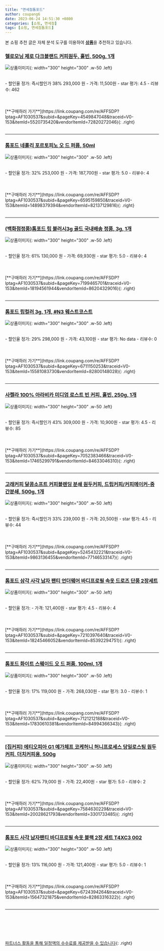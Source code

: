 ```yaml
---
title: "면세점톰포드"
author: coupang6
date: 2023-06-24 14:51:30 +0800
categories: [쇼핑, 면세점]
tags: [쇼핑, 면세점톰포드]
---
```


본 쇼핑 추천 글은 자체 분석 도구를 이용하여 [**상품**](https://link.coupang.com/a/bao1ui)을 추천하고 있습니다.

### [헬로모닝 제로 다크블랜드 커피원두, 홀빈, 500g, 1개](https://link.coupang.com/re/AFFSDP?lptag=AF1030537&subid=&pageKey=4549847048&traceid=V0-153&itemId=5520735420&vendorItemId=72820272046)

![상품이미지](https://thumbnail6.coupangcdn.com/thumbnails/remote/230x230ex/image/retail/images/16338062760368-16fadf29-4b08-42da-9309-e29be48ba6ac.jpg){: width="300" height="300" .w-50 .left}


<br>
- 할인율 정가: 즉시할인가 38%  293,000   원
- 가격: 11,500원
- star 평가: 4.5
- 리뷰수: 462
<br>
<br>
<br>
<br>
[**구매하러 가기**](https://link.coupang.com/re/AFFSDP?lptag=AF1030537&subid=&pageKey=4549847048&traceid=V0-153&itemId=5520735420&vendorItemId=72820272046){: .right}
<br>
<br>

---

### [톰포드 네롤리 포르토피노 오 드 퍼퓸, 50ml](https://link.coupang.com/re/AFFSDP?lptag=AF1030537&subid=&pageKey=6595159850&traceid=V0-153&itemId=14898379394&vendorItemId=82137129816)

![상품이미지](https://thumbnail8.coupangcdn.com/thumbnails/remote/230x230ex/image/vendor_inventory/6c72/2b5c624be183d6ba2216382e4171c7ca636fb43503300afffa110bc60c6a.JPG){: width="300" height="300" .w-50 .left}


<br>
- 할인율 정가: 32%  253,000   원
- 가격: 187,700원
- star 평가: 5.0
- 리뷰수: 4
<br>
<br>
<br>
<br>
[**구매하러 가기**](https://link.coupang.com/re/AFFSDP?lptag=AF1030537&subid=&pageKey=6595159850&traceid=V0-153&itemId=14898379394&vendorItemId=82137129816){: .right}
<br>
<br>

---

### [(백화점정품)톰포드 립 블러시3g 골드 국내배송 정품, 3g, 1개](https://link.coupang.com/re/AFFSDP?lptag=AF1030537&subid=&pageKey=7199465701&traceid=V0-153&itemId=18194561944&vendorItemId=86204329016)

![상품이미지](https://thumbnail9.coupangcdn.com/thumbnails/remote/230x230ex/image/vendor_inventory/82b1/14c52d0de60da63256a871d74dcdcd869585c5c279e1d11ace1db8bb89e7.jpg){: width="300" height="300" .w-50 .left}


<br>
- 할인율 정가: 61%  130,000   원
- 가격: 69,930원
- star 평가: 5.0
- 리뷰수: 4
<br>
<br>
<br>
<br>
[**구매하러 가기**](https://link.coupang.com/re/AFFSDP?lptag=AF1030537&subid=&pageKey=7199465701&traceid=V0-153&itemId=18194561944&vendorItemId=86204329016){: .right}
<br>
<br>

---

### [톰포드 립컬러 3g, 1개, #N3 웨스트코스트](https://link.coupang.com/re/AFFSDP?lptag=AF1030537&subid=&pageKey=6711150253&traceid=V0-153&itemId=15581083730&vendorItemId=82800148028)

![상품이미지](https://thumbnail7.coupangcdn.com/thumbnails/remote/230x230ex/image/vendor_inventory/4f8f/054ab8d7256472ffa83d46b29d2037524b6c6a3067f8f0b679b9fd88284d.png){: width="300" height="300" .w-50 .left}


<br>
- 할인율 정가: 29%  298,000   원
- 가격: 43,100원
- star 평가: No data
- 리뷰수: 0
<br>
<br>
<br>
<br>
[**구매하러 가기**](https://link.coupang.com/re/AFFSDP?lptag=AF1030537&subid=&pageKey=6711150253&traceid=V0-153&itemId=15581083730&vendorItemId=82800148028){: .right}
<br>
<br>

---

### [사켈라 100% 아라비카 미디엄 로스트 빈 커피, 홀빈, 250g, 1개](https://link.coupang.com/re/AFFSDP?lptag=AF1030537&subid=&pageKey=7052383466&traceid=V0-153&itemId=17465299791&vendorItemId=84633046310)

![상품이미지](https://thumbnail8.coupangcdn.com/thumbnails/remote/230x230ex/image/retail/images/5479123621764136-f693d35c-2fef-4913-927c-abf9c0754be4.jpg){: width="300" height="300" .w-50 .left}


<br>
- 할인율 정가: 즉시할인가 43%  309,000   원
- 가격: 10,900원
- star 평가: 4.5
- 리뷰수: 85
<br>
<br>
<br>
<br>
[**구매하러 가기**](https://link.coupang.com/re/AFFSDP?lptag=AF1030537&subid=&pageKey=7052383466&traceid=V0-153&itemId=17465299791&vendorItemId=84633046310){: .right}
<br>
<br>

---

### [고래커피 달콤소프트 커피블렌딩 분쇄 원두커피, 드립커피/커피메이커-중간분쇄, 500g, 1개](https://link.coupang.com/re/AFFSDP?lptag=AF1030537&subid=&pageKey=5245432221&traceid=V0-153&itemId=9863136455&vendorItemId=77146533147)

![상품이미지](https://thumbnail10.coupangcdn.com/thumbnails/remote/230x230ex/image/vendor_inventory/7ce3/9f32ad0f88d956fc52436b3bf089404a0bc7ad892951cefdf537852723d7.png){: width="300" height="300" .w-50 .left}


<br>
- 할인율 정가: 즉시할인가 33%  239,000   원
- 가격: 20,500원
- star 평가: 4.5
- 리뷰수: 44
<br>
<br>
<br>
<br>
[**구매하러 가기**](https://link.coupang.com/re/AFFSDP?lptag=AF1030537&subid=&pageKey=5245432221&traceid=V0-153&itemId=9863136455&vendorItemId=77146533147){: .right}
<br>
<br>

---

### [톰포드 삼각 사각 남자 팬티 언더웨어 바디프로필 속옷 드로즈 단품 2장세트](https://link.coupang.com/re/AFFSDP?lptag=AF1030537&subid=&pageKey=7210397640&traceid=V0-153&itemId=18245466052&vendorItemId=85392294751)

![상품이미지](https://thumbnail8.coupangcdn.com/thumbnails/remote/230x230ex/image/vendor_inventory/9bb8/aaccca21b958f55c2f1a375684608ad32e784923b3e04f072a50946f8ed2.jpg){: width="300" height="300" .w-50 .left}


<br>
- 할인율 정가: 
- 가격: 121,400원
- star 평가: 4.5
- 리뷰수: 4
<br>
<br>
<br>
<br>
[**구매하러 가기**](https://link.coupang.com/re/AFFSDP?lptag=AF1030537&subid=&pageKey=7210397640&traceid=V0-153&itemId=18245466052&vendorItemId=85392294751){: .right}
<br>
<br>

---

### [톰포드 화이트 스웨이드 오 드 퍼퓸, 100ml, 1개](https://link.coupang.com/re/AFFSDP?lptag=AF1030537&subid=&pageKey=7121212188&traceid=V0-153&itemId=17830610381&vendorItemId=84994366343)

![상품이미지](https://thumbnail7.coupangcdn.com/thumbnails/remote/230x230ex/image/vendor_inventory/d450/5f9cc7ebb1fea4cb9b1768ba53f09868cd85e0e38bfc2af9f5c2240e870a.jpg){: width="300" height="300" .w-50 .left}


<br>
- 할인율 정가: 17%  119,000   원
- 가격: 268,030원
- star 평가: 3.0
- 리뷰수: 1
<br>
<br>
<br>
<br>
[**구매하러 가기**](https://link.coupang.com/re/AFFSDP?lptag=AF1030537&subid=&pageKey=7121212188&traceid=V0-153&itemId=17830610381&vendorItemId=84994366343){: .right}
<br>
<br>

---

### [[집커피] 에티오피아 G1 예가체프 코케허니 허니프로세스 당일로스팅 원두커피, 더치커피용, 500g](https://link.coupang.com/re/AFFSDP?lptag=AF1030537&subid=&pageKey=7584630229&traceid=V0-153&itemId=20028621793&vendorItemId=3301733485)

![상품이미지](https://thumbnail10.coupangcdn.com/thumbnails/remote/230x230ex/image/vendor_inventory/dd01/33e3101879628e4b21166a4eb8310ea83df385392d8111582c9fa24af9c7.png){: width="300" height="300" .w-50 .left}


<br>
- 할인율 정가: 62%  79,000   원
- 가격: 22,400원
- star 평가: 5.0
- 리뷰수: 2
<br>
<br>
<br>
<br>
[**구매하러 가기**](https://link.coupang.com/re/AFFSDP?lptag=AF1030537&subid=&pageKey=7584630229&traceid=V0-153&itemId=20028621793&vendorItemId=3301733485){: .right}
<br>
<br>

---

### [톰포드 사각 남자팬티 바디프로필 속옷 블랙 2장 세트 T4XC3 002](https://link.coupang.com/re/AFFSDP?lptag=AF1030537&subid=&pageKey=6724394264&traceid=V0-153&itemId=15647321875&vendorItemId=82863316322)

![상품이미지](https://thumbnail7.coupangcdn.com/thumbnails/remote/230x230ex/image/vendor_inventory/c50e/87abb984f5337008fc9f7e2bc17077768fc9ed450b439130d8c429c1284d.jpg){: width="300" height="300" .w-50 .left}


<br>
- 할인율 정가: 13%  116,000   원
- 가격: 121,400원
- star 평가: 5.0
- 리뷰수: 1
<br>
<br>
<br>
<br>
[**구매하러 가기**](https://link.coupang.com/re/AFFSDP?lptag=AF1030537&subid=&pageKey=6724394264&traceid=V0-153&itemId=15647321875&vendorItemId=82863316322){: .right}
<br>
<br>

---
<br><br><br><br><br> [파트너스 활동을 통해 일정액의 수수료를 제공받을 수 있습니다](https://link.coupang.com/a/bao1ui){: .right}